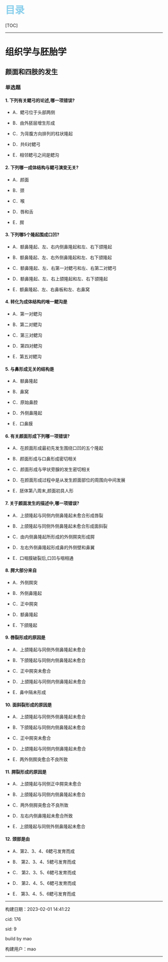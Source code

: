 
<h1 style="font-size:2.2em;color:skyblue;text-align:left">目录</h1>

[TOC]

---






























# 组织学与胚胎学

## 颜面和四肢的发生

### 单选题

#### 1. 下列有关鳃弓的论述,哪一项错误?

* A．鳃弓位于头部两侧

* B．由外胚层增生形成

* C．为背腹方向排列的柱状隆起

* D．共6对鳃弓

* E．相邻鳃弓之间是鳃沟







#### 2. 下列哪一成体结构与鳃弓演变无关?

* A．颜面

* B．颈

* C．喉

* D．唇和舌

* E．腭







#### 3. 下列哪5个隆起围成口凹?

* A．额鼻隆起、左、右内侧鼻隆起和左、右下颌隆起

* B．额鼻隆起、左、右外侧鼻隆起和左、右下颌隆起

* C．额鼻隆起、左、右第一对鳃弓和左、右第二对鳃弓

* D．额鼻隆起、左、右上颌隆起和左、右下颌隆起

* E．额鼻隆起、左、右鼻板和左、右鼻窝







#### 4. 转化为成体结构的唯一鳃沟是

* A．第一对鳃沟

* B．第二对鳃沟

* C．第三对鳃沟

* D．第四对鳃沟

* E．第五对鳃沟







#### 5. 与鼻形成无关的结构是

* A．额鼻隆起

* B．鼻窝

* C．原始鼻腔

* D．外侧鼻隆起

* E．口鼻膜







#### 6. 有关颜面形成下列哪一项错误?

* A．在颜面形成最初先发生围绕口凹的五个隆起

* B．颜面形成与口鼻形成密切相关

* C．颜面形成与甲状旁腺的发生密切相关

* D．在颜面形成过程中是从发生颜面部位的周围向中间发展

* E．胚体第八周末,颜面初具人形







#### 7. 关于颜面发生的描述中,哪一项错误?

* A．上颌隆起与同侧内侧鼻隆起未愈合形成唇裂

* B．上颌隆起与同侧外侧鼻隆起未愈合形成面斜裂

* C．由内侧鼻隆起所形成的外侧腭突形成腭

* D．左右外侧鼻隆起形成鼻的外侧壁和鼻翼

* E．口咽膜破裂后,口凹与咽相通







#### 8. 腭大部分来自

* A．外侧腭突

* B．外侧鼻隆起

* C．正中腭突

* D．额鼻隆起

* E．下颌隆起







#### 9. 唇裂形成的原因是

* A．上颌隆起与同侧外侧鼻隆起未愈合

* B．下颌隆起与同侧内侧鼻隆起未愈合

* C．正中腭突未愈合

* D．上颌隆起与同侧内侧鼻隆起未愈合

* E．鼻中隔未形成







#### 10. 面斜裂形成的原因是

* A．上颌隆起与同侧外侧鼻隆起未愈合

* B．下颌隆起与同侧内侧鼻隆起未愈合

* C．正中腭突未愈合

* D．上颌隆起与同侧内侧鼻隆起未愈合

* E．两外侧腭突愈合不良所致







#### 11. 腭裂形成的原因是

* A．上颌隆起与同侧正中腭突未愈合

* B．上颌隆起与同侧内侧鼻隆起未愈合

* C．两外侧腭突愈合不良所致

* D．左右内侧鼻隆起未愈合所致

* E．上颌隆起与同侧外侧鼻隆起未愈合







#### 12. 颈部是由

* A．第2、3、4、6鳃弓发育而成

* B． 第2、3、4、5鳃弓发育而成

* C． 第2、3、5、6鳃弓发育而成

* D． 第2、4、5、6鳃弓发育而成

* E． 第3、4、5、6鳃弓发育而成

















---

构建日期：2023-02-01 14:41:22

cid: 176

sid: 9

build  by  mao

构建用户：mao

---
